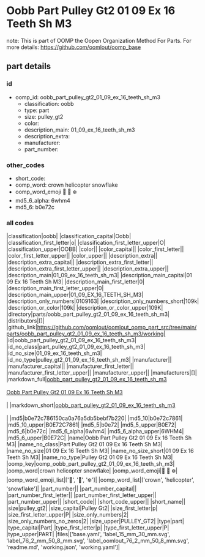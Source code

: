 # Oobb Part Pulley Gt2 01 09 Ex 16 Teeth Sh M3  

note: This is part of OOMP the Oopen Organization Method For Parts. For more details: https://github.com/oomlout/oomp_base

##  part details





### id
* oomp_id: oobb_part_pulley_gt2_01_09_ex_16_teeth_sh_m3
  * classification: oobb
  * type: part
  * size: pulley_gt2
  * color: 
  * description_main: 01_09_ex_16_teeth_sh_m3
  * description_extra: 
  * manufacturer: 
  * part_number: 

### other_codes
* short_code: 
* oomp_word: crown helicopter snowflake
* oomp_word_emoji :crown: :helicopter: :snowflake:
* md5_6_alpha: 6whm4
* md5_6: b0e72c

### all codes 
|classification|oobb|
|classification_capital|Oobb|
|classification_first_letter|o|
|classification_first_letter_upper|O|
|classification_upper|OOBB|
|color||
|color_capital||
|color_first_letter||
|color_first_letter_upper||
|color_upper||
|description_extra||
|description_extra_capital||
|description_extra_first_letter||
|description_extra_first_letter_upper||
|description_extra_upper||
|description_main|01_09_ex_16_teeth_sh_m3|
|description_main_capital|01 09 Ex 16 Teeth Sh M3|
|description_main_first_letter|0|
|description_main_first_letter_upper|0|
|description_main_upper|01_09_EX_16_TEETH_SH_M3|
|description_only_numbers|0109163|
|description_only_numbers_short|109k|
|description_or_color|109k|
|description_or_color_upper|109K|
|directory|parts/oobb_part_pulley_gt2_01_09_ex_16_teeth_sh_m3|
|distributors|[]|
|github_link|https://github.com/oomlout/oomlout_oomp_part_src/tree/main/parts/oobb_part_pulley_gt2_01_09_ex_16_teeth_sh_m3/working|
|id|oobb_part_pulley_gt2_01_09_ex_16_teeth_sh_m3|
|id_no_class|part_pulley_gt2_01_09_ex_16_teeth_sh_m3|
|id_no_size|01_09_ex_16_teeth_sh_m3|
|id_no_type|pulley_gt2_01_09_ex_16_teeth_sh_m3|
|manufacturer||
|manufacturer_capital||
|manufacturer_first_letter||
|manufacturer_first_letter_upper||
|manufacturer_upper||
|manufacturers|[]|
|markdown_full|[oobb_part_pulley_gt2_01_09_ex_16_teeth_sh_m3](https://github.com/oomlout/oomlout_oomp_part_src/tree/main/parts/oobb_part_pulley_gt2_01_09_ex_16_teeth_sh_m3/working)<br>[](https://github.com/oomlout/oomlout_oomp_part_src/tree/main/parts/oobb_part_pulley_gt2_01_09_ex_16_teeth_sh_m3/working)<br>[Oobb Part Pulley Gt2 01 09 Ex 16 Teeth Sh M3](https://github.com/oomlout/oomlout_oomp_part_src/tree/main/parts/oobb_part_pulley_gt2_01_09_ex_16_teeth_sh_m3/working)<br><br>|
|markdown_short|[oobb_part_pulley_gt2_01_09_ex_16_teeth_sh_m3](https://github.com/oomlout/oomlout_oomp_part_src/tree/main/parts/oobb_part_pulley_gt2_01_09_ex_16_teeth_sh_m3/working)<br><br>|
|md5|b0e72c786150ca0a76a5db5bebf7b220|
|md5_10|b0e72c7861|
|md5_10_upper|B0E72C7861|
|md5_5|b0e72|
|md5_5_upper|B0E72|
|md5_6|b0e72c|
|md5_6_alpha|6whm4|
|md5_6_alpha_upper|6WHM4|
|md5_6_upper|B0E72C|
|name|Oobb Part Pulley Gt2 01 09 Ex 16 Teeth Sh M3|
|name_no_class|Part Pulley Gt2 01 09 Ex 16 Teeth Sh M3|
|name_no_size|01 09 Ex 16 Teeth Sh M3|
|name_no_size_short|01 09 Ex 16 Teeth Sh M3|
|name_no_type|Pulley Gt2 01 09 Ex 16 Teeth Sh M3|
|oomp_key|oomp_oobb_part_pulley_gt2_01_09_ex_16_teeth_sh_m3|
|oomp_word|crown helicopter snowflake|
|oomp_word_emoji|:crown: :helicopter: :snowflake:|
|oomp_word_emoji_list|[':crown:', ':helicopter:', ':snowflake:']|
|oomp_word_list|['crown', 'helicopter', 'snowflake']|
|part_number||
|part_number_capital||
|part_number_first_letter||
|part_number_first_letter_upper||
|part_number_upper||
|short_code||
|short_code_upper||
|short_name||
|size|pulley_gt2|
|size_capital|Pulley Gt2|
|size_first_letter|p|
|size_first_letter_upper|P|
|size_only_numbers|2|
|size_only_numbers_no_zeros|2|
|size_upper|PULLEY_GT2|
|type|part|
|type_capital|Part|
|type_first_letter|p|
|type_first_letter_upper|P|
|type_upper|PART|
|files|['base.yaml', 'label_15_mm_30_mm.svg', 'label_76_2_mm_50_8_mm.svg', 'label_oomlout_76_2_mm_50_8_mm.svg', 'readme.md', 'working.json', 'working.yaml']|
